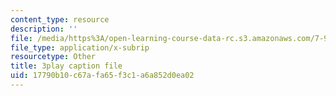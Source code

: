 ```yaml
---
content_type: resource
description: ''
file: /media/https%3A/open-learning-course-data-rc.s3.amazonaws.com/7-91j-foundations-of-computational-and-systems-biology-spring-2014/17790b10c67afa65f3c1a6a852d0ea02_6Udqou3vmng.srt
file_type: application/x-subrip
resourcetype: Other
title: 3play caption file
uid: 17790b10-c67a-fa65-f3c1-a6a852d0ea02
---
```

